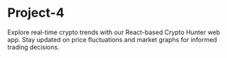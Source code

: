 # Project-4
 Explore real-time crypto trends with our React-based Crypto Hunter web app. Stay updated on price fluctuations and market graphs for informed trading decisions.
